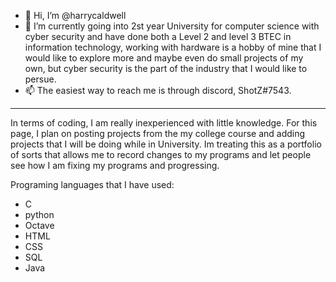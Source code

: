- 👋 Hi, I’m @harrycaldwell
- 👀 I’m currently going into 2st year University for computer science with cyber security and have done both a Level 2 and level 3 BTEC in information technology, working with hardware is a hobby of mine that I would like to explore more and maybe even do small projects of my own, but cyber security is the part of the industry that I would like to persue.
- 📫 The easiest way to reach me is through discord, ShotZ#7543.
-----------------------------------------------------------------------------------------------------------------------------------
In terms of coding, I am really inexperienced with little knowledge. For this page, I plan on posting projects from the my college course and adding projects that I will be doing while in University. Im treating this as a portfolio of sorts that allows me to record changes to my programs and let people see how I am fixing my programs and progressing.

Programing languages that I have used:
- C
- python
- Octave
- HTML
- CSS
- SQL
- Java

